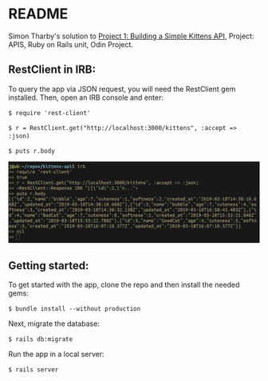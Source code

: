 # README

Simon Tharby's solution to [Project 1: Building a Simple Kittens API](https://www.theodinproject.com/courses/ruby-on-rails/lessons/apis?ref=lnav), Project: APIS, Ruby on Rails unit, Odin Project.

## RestClient in IRB:

To query the app via JSON request, you will need the RestClient gem installed. Then, open an IRB console and enter:

```
$ require 'rest-client'
```

```
$ r = RestClient.get("http://localhost:3000/kittens", :accept => :json)
```

```
$ puts r.body
```

![rtfm.png](app/assets/images/rtfm.png)

## Getting started:

To get started with the app, clone the repo and then install the needed gems:

```
$ bundle install --without production
```

Next, migrate the database:

```
$ rails db:migrate
```

Run the app in a local server:

```
$ rails server
```
